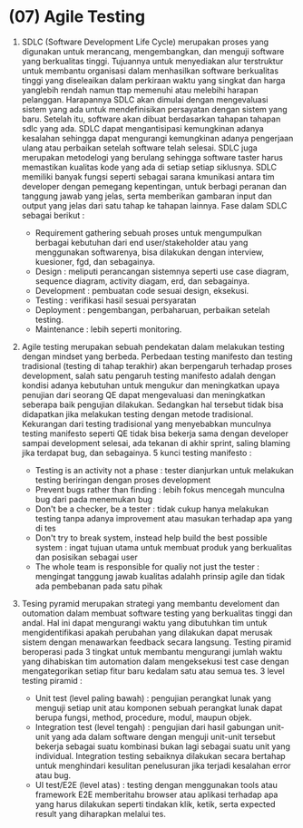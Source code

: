 # (07) Agile Testing

1. SDLC (Software Development Life Cycle) merupakan proses yang digunakan untuk merancang, mengembangkan, dan menguji software yang berkualitas tinggi. Tujuannya untuk menyediakan alur terstruktur untuk membantu organisasi dalam menhasilkan software berkualitas tinggi yang diseleaikan dalam perkiraan waktu yang singkat dan harga yanglebih rendah namun ttap memenuhi atau melebihi harapan pelanggan. Harapannya SDLC akan dimulai dengan mengevaluasi sistem yang ada untuk mendefinisikan persayatan dengan sistem yang baru. Setelah itu, software akan dibuat berdasarkan tahapan tahapan sdlc yang ada.  SDLC dapat mengantisipasi kemungkinan adanya kesalahan sehingga dapat mengurangi kemungkinan adanya pengerjaan ulang atau perbaikan setelah software telah selesai. SDLC juga merupakan metodelogi yang berulang sehingga software taster harus memastikan kualitas kode yang ada di setiap setiap siklusnya. SDLC memiliki banyak fungsi seperti sebagai sarana kmunikasi antara tim developer dengan pemegang kepentingan, untuk berbagi peranan dan tanggung jawab yang jelas, serta memberikan gambaran input dan output yang jelas dari satu tahap ke tahapan lainnya. Fase dalam SDLC sebagai berikut :
    - Requirement gathering sebuah proses untuk mengumpulkan berbagai kebutuhan dari end user/stakeholder atau yang menggunakan softwarenya, bisa dilakukan dengan interview, kuesioner, fgd, dan sebagainya.
    - Design : meliputi perancangan sistemnya seperti use case diagram, sequence diagram, activity diagam, erd, dan sebagainya. 
    - Development : pembuatan code sesuai design, eksekusi.
    - Testing : verifikasi hasil sesuai persyaratan
    - Deployment : pengembangan, perbaharuan, perbaikan setelah testing.
    - Maintenance : lebih seperti monitoring.

2. Agile testing merupakan sebuah pendekatan dalam melakukan testing dengan mindset yang berbeda. Perbedaan testing manifesto dan testing tradisional (testing di tahap terakhir) akan berpengaruh terhadap proses development, salah satu pengaruh testing manifesto adalah dengan kondisi adanya kebutuhan untuk mengukur dan meningkatkan upaya penujian dari seorang QE dapat mengevaluasi dan meningkatkan seberapa baik pengujian dilakukan. Sedangkan hal tersebut tidak bisa didapatkan jika melakukan testing dengan metode tradisional. Kekurangan dari testing tradisional yang menyebabkan munculnya testing manifesto seperti QE tidak bisa bekerja sama dengan developer sampai development selesai, ada tekanan di akhir sprint, saling blaming jika terdapat bug, dan sebagainya. 5 kunci testing manifesto :
    - Testing is an activity not a phase : tester dianjurkan untuk melakukan testing beriringan dengan proses development
    - Prevent bugs rather than finding : lebih fokus mencegah munculna bug dari pada menemukan bug
    - Don't be a checker, be a tester : tidak cukup hanya melakukan testing tanpa adanya improvement atau masukan terhadap apa yang di tes
    - Don't try to break system, instead help build the best possible system : ingat tujuan utama untuk membuat produk yang berkualitas dan posisikan sebagai user
    - The whole team is responsible for qualiy not just the tester : mengingat tanggung jawab kualitas adalahh prinsip agile dan tidak ada pembebanan pada satu pihak

3. Tesing pyramid merupakan strategi yang membantu develoment dan outomation dalam membuat software testing yang berkualitas tinggi dan andal. Hal ini dapat mengurangi waktu yang dibutuhkan tim untuk mengidentifikasi apakah perubahan yang dilakukan dapat merusak sistem dengan menawarkan feedback secara langsung. Testing piramid beroperasi pada 3 tingkat untuk membantu mengurangi jumlah waktu yang dihabiskan tim automation dalam mengeksekusi test case dengan mengategorikan setiap fitur baru kedalam satu atau semua tes. 3 level testing piramid :
    - Unit test (level paling bawah) : pengujian perangkat lunak yang menguji setiap unit atau komponen sebuah perangkat lunak dapat berupa fungsi, method, procedure, modul, maupun objek.
    - Integration test (level tengah) : pengujian dari hasil gabungan unit-unit yang ada dalam software dengan menguji unit-unit tersebut bekerja sebagai suatu kombinasi bukan lagi sebagai suatu unit yang individual. Integration testing sebaiknya dilakukan secara bertahap untuk menghindari kesulitan penelusuran jika terjadi kesalahan error atau bug.
    - UI test/E2E (level atas) : testing dengan menggunakan tools atau framework E2E memberitahu browser atau aplikasi terhadap apa yang harus dilakukan seperti tindakan klik, ketik, serta expected result yang diharapkan melalui tes.
